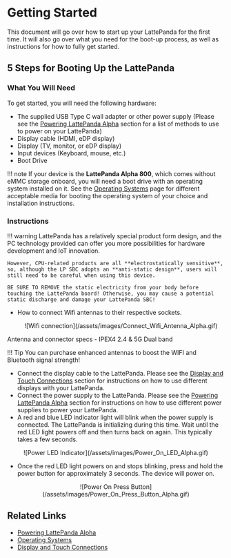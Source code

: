 # Getting Started

This document will go over how to start up your LattePanda for the first time. It will also go over what you need for the boot-up process, as well as instructions for how to fully get started.

## 5 Steps for Booting Up the LattePanda

### What You Will Need

To get started, you will need the following hardware:

* The supplied USB Type C wall adapter or other power supply (Please see the [Powering LattePanda Alpha][1] section for a list of methods to use to power on your LattePanda)
* Display cable (HDMI, eDP display)
* Display (TV, monitor, or eDP display)
* Input devices (Keyboard, mouse, etc.)
* Boot Drive

[1]: /content/alpha_edition/powering/

!!! note
    If your device is the **LattePanda Alpha 800**, which comes without eMMC storage onboard, you will need a boot drive with an operating system installed on it. See the [Operating Systems][2] page for different acceptable media for booting the operating system of your choice and installation instructions.

[2]: /content/alpha_edition/os/

### Instructions

!!! warning
    LattePanda has a relatively special product form design, and the PC technology provided can offer you more possibilities for hardware development and IoT innovation. 
    
    However, CPU-related products are all **electrostatically sensitive**, so, although the LP SBC adopts an **anti-static design**, users will still need to be careful when using this device. 
    
    BE SURE TO REMOVE the static electricity from your body before touching the LattePanda board! Otherwise, you may cause a potential static discharge and damage your LattePanda SBC!

* How to connect Wifi antennas to their respective sockets.
  
  <center>![Wifi connection](/assets/images/Connect_Wifi_Antenna_Alpha.gif)</center>

Antenna and connector specs - IPEX4 2.4 & 5G Dual band

!!! Tip
    You can purchase enhanced antennas to boost the WIFI and Bluetooth signal strength! 

* Connect the display cable to the LattePanda. Please see the [Display and Touch Connections][3] section for instructions on how to use different displays with your LattePanda.
* Connect the power supply to the LattePanda. Please see the [Powering LattePanda Alpha][1] section for instructions on how to use different power supplies to power your LattePanda.
* A red and blue LED indicator light will blink when the power supply is connected. The LattePanda is initializing during this time. Wait until the red LED light powers off and then turns back on again. This typically takes a few seconds.

<center>![Power LED Indicator](/assets/images/Power_On_LED_Alpha.gif)</center>

* Once the red LED light powers on and stops blinking, press and hold the power button for approximately 3 seconds. The device will power on.

<center>![Power On Press Button](/assets/images/Power_On_Press_Button_Alpha.gif)</center>

[3]: /content/alpha_edition/touch_and_display/


## Related Links
* [Powering LattePanda Alpha][1]
* [Operating Systems][2]
* [Display and Touch Connections][3]

